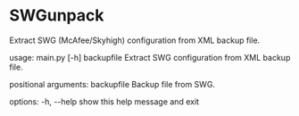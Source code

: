 # SWGunpack
Extract SWG (McAfee/Skyhigh) configuration from XML backup file.


usage: main.py [-h] backupfile
Extract SWG configuration from XML backup file.

positional arguments:
  backupfile  Backup file from SWG.

options:
  -h, --help  show this help message and exit
